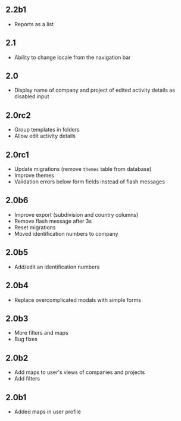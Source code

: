 2.2b1
-----

- Reports as a list

2.1
---

- Ability to change locale from the navigation bar

2.0
---

- Display name of company and project of edited activity details as disabled input

2.0rc2
------

- Group templates in folders
- Allow edit activity details

2.0rc1
------

- Update migrations (remove `themes` table from database)
- Improve themes
- Validation errors below form fields instead of flash messages

2.0b6
-----

- Improve export (subdivision and country columns)
- Remove flash message after 3s
- Reset migrations
- Moved identification numbers to company

2.0b5
-----

- Add/edit an identification numbers

2.0b4
-----

- Replace overcomplicated modals with simple forms

2.0b3
-----

- More filters and maps
- Bug fixes

2.0b2
-----

- Add maps to user's views of companies and projects
- Add filters

2.0b1
-----

- Added maps in user profile
